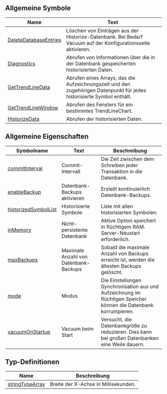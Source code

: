 ## Allgemeine Symbole

| Name | Text |
| ---- | ---- |
| [DeleteDatabaseEntries](symbols/DeleteDatabaseEntries.de.md) | Löschen von Einträgen aus der Historize-Datenbank. Bei Bedarf Vacuum auf der Konfigurationsseite aktivieren. |
| [Diagnostics](symbols/Diagnostics.de.md) | Abrufen von Informationen über die in der Datenbank gespeicherten historisierten Daten. |
| [GetTrendLineData](symbols/GetTrendLineData.de.md) | Abrufen eines Arrays, das die Aufzeichnungszeit und den zugehörigen Datenpunkt für jedes historisierte Symbol enthält. |
| [GetTrendLineWindow](symbols/GetTrendLineWindow.de.md) | Abrufen des Fensters für ein bestimmtes TrendLineChart. |
| [HistorizeData](symbols/HistorizeData.de.md) | Abrufen der historisierten Daten. |

## Allgemeine Eigenschaften

| Symbolname | Text | Beschreibung |
| ---------- | ---- | ------------ |
| [commitInterval](properties/commitInterval.de.md) | Commit-Intervall | Die Zeit zwischen dem Schreiben jeder Transaktion in die Datenbank. |
| [enableBackup](properties/enableBackup.de.md) | Datenbank-Backups aktivieren | Erstellt kontinuierlich Datenbank-Backups. |
| [historizedSymbolList](properties/historizedSymbolList.de.md) | Historisierte Symbole | Liste mit allen historisierten Symbolen. |
| [inMemory](properties/inMemory.de.md) | Nicht-persistente Datenbank | Aktive Option speichert in flüchtigem RAM. Server-Neustart erforderlich. |
| [maxBackups](properties/maxBackups.de.md) | Maximale Anzahl von Datenbank-Backups | Sobald die maximale Anzahl von Backups erreicht ist, werden die ältesten Backups gelöscht. |
| [mode](properties/mode.de.md) | Modus | Die Einstellungen Synchronisation aus und Aufzeichnung im flüchtigen Speicher können die Datenbank korrumpieren. |
| [vacuumOnStartup](properties/vacuumOnStartup.de.md) | Vacuum beim Start | Versucht, die Datenbankgröße zu reduzieren. Dies kann bei großen Datenbanken eine Weile dauern. |

## Typ-Definitionen

| Name | Beschreibung |
| ---- | ------------ |
| [stringTypeArray](definitions/stringTypeArray.de.md) | Breite der X-Achse in Millisekunden. |

